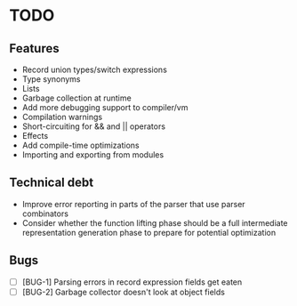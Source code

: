 # TODO

## Features
 - Record union types/switch expressions
 - Type synonyms
 - Lists
 - Garbage collection at runtime
 - Add more debugging support to compiler/vm
 - Compilation warnings
 - Short-circuiting for && and || operators
 - Effects
 - Add compile-time optimizations
 - Importing and exporting from modules

## Technical debt
 - Improve error reporting in parts of the parser that use parser combinators
 - Consider whether the function lifting phase should be a full intermediate representation generation phase to prepare for potential optimization

## Bugs
 - [ ] [BUG-1] Parsing errors in record expression fields get eaten
 - [ ] [BUG-2] Garbage collector doesn't look at object fields

